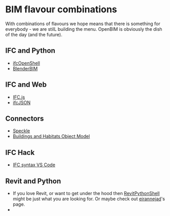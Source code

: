 # BIM flavour combinations

With combinations of flavours we hope means that there is something for everybody - we are stilL building the menu. OpenBIM is obviously the dish of the day (and the future).

## IFC and Python
- [ifcOpenShell](https://github.com/ISBE-TUe/IfcOpenShell)
- [BlenderBIM](https://blenderbim.org/)

## IFC and Web
- [IFC.js](https://agviegas.github.io/ifcjs-docs/#/introduction)
- [ifcJSON](https://github.com/buildingSMART/ifcJSON)

## Connectors

- [Speckle](https://speckle.systems/)
- [Buildings and Habitats Object Model](https://bhom.xyz/)

## IFC Hack

- [IFC syntax VS Code ](https://github.com/AlanRynne/ifc-syntax)

## Revit and Python
- If you love Revit, or want to get under the hood then [RevitPythonShell](https://github.com/architecture-building-systems/revitpythonshell) might be just what you are looking for. Or maybe check out [eirannejad](https://github.com/eirannejad)'s page.
- 
